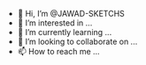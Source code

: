 - 👋 Hi, I’m @JAWAD-SKETCHS
- 👀 I’m interested in ...
- 🌱 I’m currently learning ...
- 💞️ I’m looking to collaborate on ...
- 📫 How to reach me ...

<!---
JAWAD-SKETCHS/JAWAD-SKETCHS is a ✨ special ✨ repository because its `README.md` (this file) appears on your GitHub profile.
You can click the Preview link to take a look at your changes.
--->
